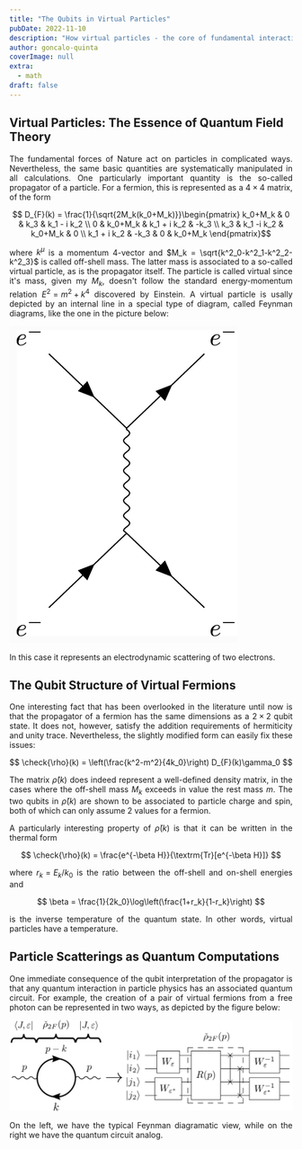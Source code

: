 ```yaml
---
title: "The Qubits in Virtual Particles"
pubDate: 2022-11-10
description: "How virtual particles - the core of fundamental interactions - have a hidden qubit structure."
author: goncalo-quinta
coverImage: null
extra:
  - math
draft: false
---
```



## Virtual Particles: The Essence of Quantum Field Theory

<div style="text-align: justify">

The fundamental forces of Nature act on particles in complicated ways. Nevertheless, the same basic quantities are systematically manipulated in all calculations. One particularly important quantity is the so-called propagator of a particle. For a fermion, this is represented as a $4 \times 4$ matrix, of the form

$$ D_{F}(k) = \frac{1}{\sqrt{2M_k(k_0+M_k)}}\begin{pmatrix} k_0+M_k & 0 & k_3 & k_1 - i k_2 \\ 0 & k_0+M_k & k_1 + i k_2 & -k_3 \\ k_3 & k_1 -i k_2 & k_0+M_k & 0 \\ k_1 + i k_2 & -k_3 & 0 & k_0+M_k \end{pmatrix}$$

where $k^{\mu}$ is a momentum 4-vector and $M_k = \sqrt{k^2_0-k^2_1-k^2_2-k^2_3}$ is called off-shell mass. The latter mass is associated to a so-called virtual particle, as is the propagator itself. The particle is called virtual since it's mass, given my $M_k$, doesn't follow the standard energy-momentum relation $E^2 = m^2 + k^4$ discovered by Einstein. A virtual particle is usally depicted by an internal line in a special type of diagram, called Feynman diagrams, like the one in the picture below:

![](../../assets/plots/MollerScattering.webp)

In this case it represents an electrodynamic scattering of two electrons.

</div>



## The Qubit Structure of Virtual Fermions

<div style="text-align: justify">

One interesting fact that has been overlooked in the literature until now is that the propagator of a fermion has the same dimensions as a $2 \times 2$ qubit state. It does not, however, satisfy the addition requirements of hermiticity and unity trace. Nevertheless, the slightly modified form can easily fix these issues:

$$ \check{\rho}(k) = \left(\frac{k^2-m^2}{4k_0}\right) D_{F}(k)\gamma_0  $$

The matrix $\check{\rho}(k)$ does indeed represent a well-defined density matrix, in the cases where the off-shell mass $M_k$ exceeds in value the rest mass $m$. The two qubits in $\check{\rho}(k)$ are shown to be associated to particle charge and spin, both of which can only assume 2 values for a fermion.

A particularly interesting property of $\check{\rho}(k)$ is that it can be written in the thermal form

$$ \check{\rho}(k) = \frac{e^{-\beta H}}{\textrm{Tr}[e^{-\beta H}]} $$

where $r_k = E_k/k_0$ is the ratio between the off-shell and on-shell energies and

$$ \beta = \frac{1}{2k_0}\log\left(\frac{1+r_k}{1-r_k}\right) $$

is the inverse temperature of the quantum state. In other words, virtual particles have a temperature.


</div>


## Particle Scatterings as Quantum Computations

<div style="text-align: justify">
One immediate consequence of the qubit interpretation of the propagator is that any quantum interaction in particle physics has an associated quantum circuit. For example, the creation of a pair of virtual fermions from a free photon can be represented in two ways, as depicted by the figure below:

![The plot thickens.](../../assets/plots/virtual_pair.webp)

On the left, we have the typical Feynman diagramatic view, while on the right we have the quantum circuit analog.

</div>
